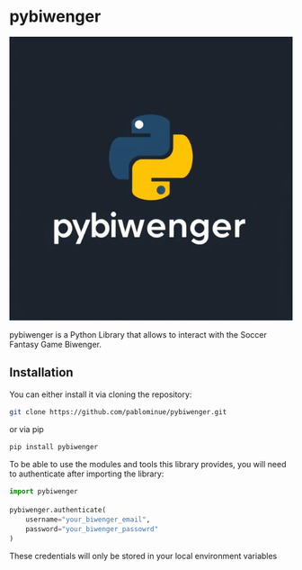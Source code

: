 # pybiwenger
![pybiwenger](https://github.com/pablominue/pybiwenger/blob/main/logo.jpg?raw=true)

pybiwenger is a Python Library that allows to interact with the Soccer Fantasy Game Biwenger.

## Installation

You can either install it via cloning the repository:

```bash
git clone https://github.com/pablominue/pybiwenger.git
```

or via pip

```bash
pip install pybiwenger
```

To be able to use the modules and tools this library provides, you will need to authenticate after importing the library:

```python
import pybiwenger

pybiwenger.authenticate(
    username="your_biwenger_email",
    password="your_biwenger_passowrd"
)
```

These credentials will only be stored in your local environment variables
